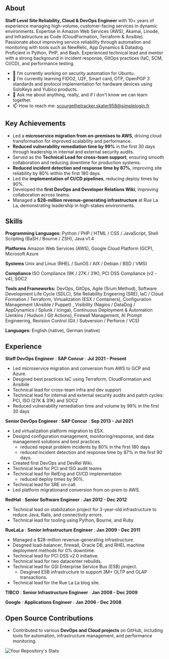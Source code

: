  ## About                                                                                    
**Staff Level Site Reliability, Cloud & DevOps Engineer** with 10+ years of experience managing high-volume, customer-facing services in dynamic environments. Expertise in Amazon Web Services (AWS), Akamai, Linode, and Infrastructure as Code (CloudFormation, Terraform & Ansible). Passionate about improving service reliability through automation and monitoring with tools such as NewRelic, App Dynamics & Datadog. Proficient in Python, PHP, and Bash. Experienced technical lead and mentor with a strong background in incident response, GitOps practices (IaC, SCM, CI/CD), and performance testing.                                                                        

- 🔭 I’m currently working on security automation for Ubuntu.
- 🌱 I’m currently learning FIDO2, U2F, Smart card, OTP, OpenPGP 3 standards and protocol implementation for hardware devices using SoloKeys and Yubico products.
- 💬 Ask me about anything, really, and if I don't know we can learn together.
- 📫 How to reach me: scourgethetracker.skater958@simplelogin.fr
 <!--
 **scourgethetracker/scourgethetracker** is a ✨ _special_ ✨ repository because its `README.md` (this file) appears on your GitHub profile.

Here are some ideas to get you started:

- 🔭 I’m currently working on ...
- 🌱 I’m currently learning ...
- 👯 I’m looking to collaborate on ...
- 🤔 I’m looking for help with ...
- 💬 Ask me about ...
- 📫 How to reach me: ...
- 😄 Pronouns: ...
- ⚡ Fun fact: ...
-->

## Key Achievements

- Led a **microservice migration from on-premises to AWS**, driving cloud transformation for improved scalability and performance.
- **Reduced vulnerability remediation time by 99%** in the first 30 days through leadership in internal and external security audits.
- Served as the **Technical Lead for cross-team support**, ensuring smooth collaboration and reducing downtime for production systems.
- **Reduced incident detection and response time by 87%**, improving site reliability by 80% within the first 180 days.
- Led the **implementation of CI/CD pipelines**, reducing deploy times by 90%.
- Developed the **first DevOps and Developer Relations Wiki**, improving collaboration across teams.
- Managed a **$28-million revenue-generating infrastructure** at Rue La La, demonstrating leadership in high-stakes environments.

## Skills

**Programming Languages:** Python / PHP / HTML / CSS / JavaScript, Shell Scripting (BaSH / Bourne / ZSH), Java v1.4

**Platforms** Amazon Web Services (AWS), Google Cloud Platform (GCP), Microsoft Azure

**Systems** Unix and Linux (RHEL / SunOS / AIX / Debian / BSD / VMS)

**Compliance** ISO Compliance (9K / 27K / 31K), PCI DSS Compliance (v2 - v4), SOC2

**Tools and Frameworks:** DevOps, GitOps, Agile (Srum Method), Software Development Life Cycle (SDLC), Site Reliability Engeering (SRE), IaC / Cloud Formation / Terraform, Virtualization (ESX / Containers), Configuration Management (Ansible / Puppet) , Visibility (Nagios / DataDog / AppDynamics / Splunk / Icinga), Continuous Deployment & Automation (Jenkins / Hudson / Git Actions), Firewall Management, AI Prompt Engineering, Revision Control (Git / Subversion / Perforce / VCS)

**Languages:** English (native), German (native)

## Experience

**Staff DevOps Engineer**
  : **SAP Concur**
  : **Jul 2021 - Present**

- Led microservice migration and conversion from AWS to GCP and Azure.
- Desgined best practices IaC using Terraform, CloudFormation and Ansibile
- Technical lead for cross-team infra and dev support
- Technical lead for internal and external security audits and patch cycles: PCI, ISO (27K & 31K) and SOC2
- Reduced vulnerability remediation time and volume by 99% in the first 30 days


**Senior DevOps Engineer**
  : **SAP Concur**
  : **Sep 2013 - Jul 2021**
- Led virtualization platform migration to ESX.
- Designd configuration management, monitoring/response, and data management solutions and best practices
  - reduced repeat problem incidents by 80% in the first 180 days
  - reduced incident detection and response time by 87% in the first 90 days.
- Created first DevOps and DevRel Wiki.
- Technical lead for PCI and ISO audit teams
- Technical lead for RelEng and CI/CD implementation
  - reduced deploy times by 90%.
- Technical lead for SRE on-call.
- Led platform migrationand conversion from on-prem to AWS.


**RedHat**
  : **Senior Software Engineer**
  : **Jan 2012 - Dec 2012**

- Technical lead on stabilization project for 3-year-old infrastructure to reduce Java, Rails, and connectivity errors.
- Technical lead for tooling using Python, Bourne, and Ruby


**RueLaLa**
  : **Senior Infrastructure Engineer**
  : **Jan 2009 - Dec 2011**

- Managed a $28-million revenue-generating infrastructure.
- Desgned load-balancer, firewall, Oracle DB, and RHEL machine deployment methods for 0% downtime.
- Technical lead for PCI DSS v2.0 initiative.
- Technical lead for two datacenter rebuilds.
- Technical lead for GSI Enterprise Service Bus (ESB) project.
  - Desgined ESB infrastructure to support 3M+ OLTP and OLAP transactions.
- Technical lead for the Rue La La blog site.

**TIBCO**
  : **Senior Infrastructure Engineer**
  : **Jan 2008 - Dec 2009**

**Google**
  : **Applications Engineer**
  : **Jan 2006 - Dec 2008**

## Open Source Contributions

- Contributed to various **DevOps and Cloud projects** on GitHub, including tools for automation, infrastructure management, and performance monitoring.

![Your Repository's Stats](https://github-readme-stats.vercel.app/api/top-langs/?username=scourgethetracker&theme=blue-green)
